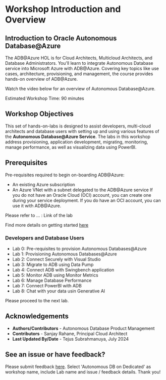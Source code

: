 # Workshop Introduction and Overview

## Introduction to Oracle Autonomous Database@Azure
The ADB@Azure HOL is for Cloud Architects, Multicloud Architects, and Database Administrators. You'll learn to integrate Autonomous Database service into Microsoft Azure with ADB@Azure. Covering key topics like use cases, architecture, provisioning, and management, the course provides hands-on overview of ADB@Azure.

Watch the video below for an overview of Autonomous Database@Azure.

[](youtube:fOKSNzDz1pk)

Estimated Workshop Time: 90 minutes

## Workshop Objectives
This set of hands-on-labs is designed to assist developers, multi-cloud architects and database users with setting up and using various features of the **Autonomous Database@Azure Service**. The labs in this workshop address provisioning, application development, migrating, monitoring, manage performance, as well as visualizing data using PowerBI.

## Prerequisites
Pre-requisites required to begin on-boarding ADB@Azure:
- An existing Azure subscription
- An Azure VNet with a subnet delegated to the ADB@Azure service
If you do not have an Oracle Cloud (OCI) account, you can create one during your service deployment. If you do have an OCI account, you can use it with ADB@Azure.

Please refer to ... : Link of the lab

Find more details on getting started [here](https://docs.oracle.com/en-us/iaas/Content/multicloud/oaaonboard.htm)


### Developers and Database Users

* Lab 0: Pre-requisites to provision Autonomous Databases@Azure
* Lab 1: Provisioning Autonomous Databases@Azure
* Lab 2: Connect Securely with Visual Studio
* Lab 3: Migrate to ADB using Data Pump
* Lab 4: Connect ADB with Swingbench application
* Lab 5: Monitor ADB using Monitor Metrics
* Lab 6: Manage Database Performance
* Lab 7: Connect PowerBI with ADB
* Lab 8: Chat with your data usin Generative AI

Please proceed to the next lab.

## Acknowledgements
- **Authors/Contributors** - Autonomous Database Product Management
- **Contributors** - Sanjay Rahane, Principal Cloud Architect
- **Last Updated By/Date** - Tejus Subrahmanuya, July 2024


## See an issue or have feedback?  
Please submit feedback [here](https://apexapps.oracle.com/pls/apex/f?p=133:1:::::P1_FEEDBACK:1).   Select 'Autonomous DB on Dedicated' as workshop name, include Lab name and issue / feedback details. Thank you!
